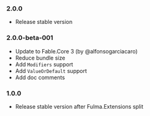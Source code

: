 ### 2.0.0

* Release stable version

### 2.0.0-beta-001

* Update to Fable.Core 3 (by @alfonsogarciacaro)
* Reduce bundle size
* Add `Modifiers` support
* Add `ValueOrDefault` support
* Add doc comments

### 1.0.0

* Release stable version after Fulma.Extensions split
